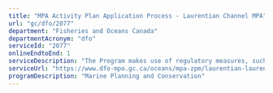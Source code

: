 ```yaml
---
title: "MPA Activity Plan Application Process - Laurentian Channel MPA"
url: "gc/dfo/2077"
department: "Fisheries and Oceans Canada"
departmentAcronym: "dfo"
serviceId: "2077"
onlineEndtoEnd: 1
serviceDescription: "The Program makes use of regulatory measures, such as Marine Protected Areas (MPAs) Regulations in which  prohibitions and allowed activities are detailed, to conserve and sustainably manage marine ecosystems. Activity plans must be submitted to the relevant DFO Regional authority for specific activities, to ensure human activities within the MPA are compliant and consistent with the regulation and objectives of the MPA."
serviceUrl: "https://www.dfo-mpo.gc.ca/oceans/mpa-zpm/laurentian-laurentien/page01-eng.html"
programDescription: "Marine Planning and Conservation"
---
```

